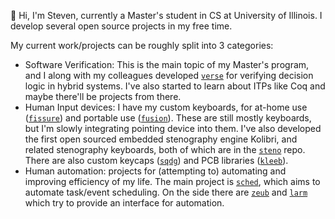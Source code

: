 👋 Hi, I'm Steven, currently a Master's student in CS at University of Illinois. I develop several open source projects in my free time.

My current work/projects can be roughly split into 3 categories:
- Software Verification: This is the main topic of my Master's program, and I along with my colleagues developed [`verse`](https://github.com/crides/verse) for verifying decision logic in hybrid systems. I've also started to learn about ITPs like Coq and maybe there'll be projects from there.
- Human Input devices: I have my custom keyboards, for at-home use ([`fissure`](https://github.com/crides/fissure)) and portable use ([`fusion`](https://github.com/crides/fusion)). These are still mostly keyboards, but I'm slowly integrating pointing device into them. I've also developed the first open sourced embedded stenography engine Kolibri, and related stenography keyboards, both of which are in the [`steno`](https://github.com/crides/steno) repo. There are also custom keycaps ([`sqdg`](https://github.com/crides/sqdg)) and PCB libraries ([`kleeb`](https://github.com/crides/kleeb)). 
- Human automation: projects for (attempting to) automating and improving efficiency of my life. The main project is [`sched`](https://github.com/crides/sched), which aims to automate task/event scheduling. On the side there are [`zeub`](https://github.com/crides/zeub) and [`larm`](https://github.com/crides/larm) which try to provide an interface for automation.

<!--
**crides/crides** is a ✨ _special_ ✨ repository because its `README.md` (this file) appears on your GitHub profile.

Here are some ideas to get you started:

- 🔭 I’m currently working on ...
- 🌱 I’m currently learning ...
- 👯 I’m looking to collaborate on ...
- 🤔 I’m looking for help with ...
- 💬 Ask me about ...
- 📫 How to reach me: ...
- 😄 Pronouns: ...
- ⚡ Fun fact: ...
-->
